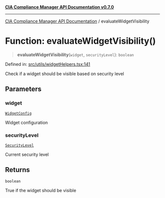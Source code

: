 [**CIA Compliance Manager API Documentation v0.7.0**](../README.md)

***

[CIA Compliance Manager API Documentation](../globals.md) / evaluateWidgetVisibility

# Function: evaluateWidgetVisibility()

> **evaluateWidgetVisibility**(`widget`, `securityLevel`): `boolean`

Defined in: [src/utils/widgetHelpers.tsx:141](https://github.com/Hack23/cia-compliance-manager/blob/main/src/utils/widgetHelpers.tsx#L141)

Check if a widget should be visible based on security level

## Parameters

### widget

[`WidgetConfig`](../interfaces/WidgetConfig.md)

Widget configuration

### securityLevel

[`SecurityLevel`](../type-aliases/SecurityLevel.md)

Current security level

## Returns

`boolean`

True if the widget should be visible
